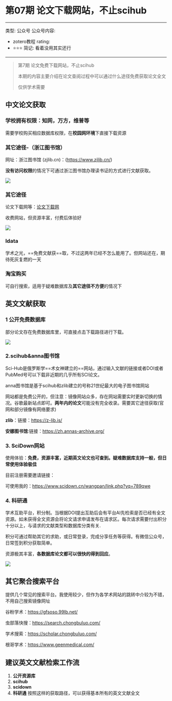 # 第07期 论文下载网站，不止scihub

---
类型: 公众号
公众号内容:
  - zotero教程
rating:
  - ⭐⭐⭐
简记: 看着没用其实还行
---

> 第7期 论文免费下载网站，不止scihub
> 
> 本期的内容主要介绍在论文查阅过程中可以通过什么途径免费获取论文全文
> 
> 仅供学术需要

## 中文论文获取

### 学校拥有权限：知网，万方，维普等

需要学校购买相应数据库权限，在**校园网环境**下直接下载资源

### 其它途径-（浙江图书馆）

网址：浙江图书馆 (zjlib.cn)：(https://www.zjlib.cn/)

**没有访问权限**的情况下可通过浙江图书馆办理读书证的方式进行文献获取。

![](https://pic-go-42.oss-cn-guangzhou.aliyuncs.com/img/20231130134626.png)

### 其它途径

论文下载网等：[论文下载网](http://www.scihuber.com/)

收费网站，但资源丰富，付费后体验好

![](https://pic-go-42.oss-cn-guangzhou.aliyuncs.com/img/20231130134602.png)

### Idata

学术之光，==免费文献获==取，不过这两年已经不怎么能用了。但网站还在，期待死灰复燃的一天

### 淘宝购买

可自行搜索，适用于疑难数据库及**其它途径不方便**的情况下

## 英文文献获取

### 1 公开免费数据库

部分论文存在免费数据库里，可直接点击下载路径进行下载。

![](https://pic-go-42.oss-cn-guangzhou.aliyuncs.com/img/20231130134909.png)

### 2.scihub&anna图书馆

Sci-Hub是俄罗斯学==术女神建立的==网站，通过输入文献的链接或者DOI或者PubMed号可以下载非近期的几乎所有SCI论文。

anna图书馆是基于scihub和zlib建立的号称21世纪最大的电子图书馆网站

网站都是免费公开的，但注意：镜像网站众多，存在网站需要实时更新切换的情况。谷歌最新站点即可。**两年内的论文**可能没有完全收录。需要其它途径获取(官网和部分镜像有网络要求)

**zlib**：链接：https://z-lib.is/

**安娜图书馆**:链接：https://zh.annas-archive.org/

### 3. SciDown网站

使用体验：**免费，资源丰富，近期英文论文也可查到。疑难数据库支持一般，但日常使用体验极佳**

目前注册需要邀请链接：

可使用我的：https://www.scidown.cn/wangpan/link.php?yq=789qwe

### 4. 科研通

学术互助平台，积分制。当根据DOI提出互助后会有平台AI先检索是否已经有全文资源。如未获得全文资源会将论文请求申请发布在请求区。每次请求需要付出积分十分以上，与请求的文献类型和数据库分类有关.

积分可通过帮助其它的求助，或日常登录，完成分享任务等获得。有微信公众号，日常签到积分获取简单。

资源极其丰富，**各数据库论文都可以很快的得到回应**。

![](https://pic-go-42.oss-cn-guangzhou.aliyuncs.com/img/20231130140046.png)

## 其它聚合搜索平台

提供几个常见的搜索平台。我使用较少，但作为各学术网站的跳转中介较为不错，不用自己搜索镜像网址

谷粉学术：https://gfsoso.99lb.net/

虫部落快搜：https://search.chongbuluo.com/

学术搜索：https://scholar.chongbuluo.com/

根哥学术：https://www.geenmedical.com/

## 建议英文文献检索工作流

1. **公开资源库**
2. **scihub**
3. **scidown**
4. **科研通**
按照这样的获取路径，可以获得基本所有的英文文献全文
